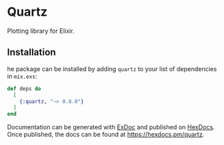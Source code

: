 # Quartz

Plotting library for Elixir.

## Installation

he package can be installed by adding `quartz` to your list
of dependencies in `mix.exs`:

```elixir
def deps do
  [
    {:quartz, "~> 0.8.0"}
  ]
end
```

Documentation can be generated with [ExDoc](https://github.com/elixir-lang/ex_doc)
and published on [HexDocs](https://hexdocs.pm). Once published, the docs can
be found at <https://hexdocs.pm/quartz>.

